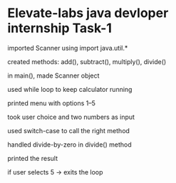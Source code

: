 # Elevate-labs java devloper internship Task-1

imported Scanner using import java.util.*

created methods: add(), subtract(), multiply(), divide()

in main(), made Scanner object

used while loop to keep calculator running

printed menu with options 1–5

took user choice and two numbers as input

used switch-case to call the right method

handled divide-by-zero in divide() method

printed the result

if user selects 5 → exits the loop
